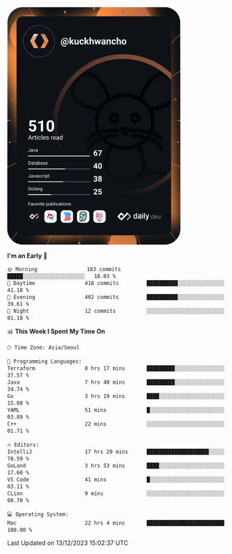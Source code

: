 <a href="https://app.daily.dev/kuckhwancho"><img src="https://github.com/kuckjwi0928/kuckjwi0928/blob/master/devcard.svg" width="400" alt="Kuckjwi Devcard"/></a>

<!--START_SECTION:waka-->
**I'm an Early 🐤** 

```text
🌞 Morning                183 commits         █████░░░░░░░░░░░░░░░░░░░░   18.03 % 
🌆 Daytime                418 commits         ██████████░░░░░░░░░░░░░░░   41.18 % 
🌃 Evening                402 commits         ██████████░░░░░░░░░░░░░░░   39.61 % 
🌙 Night                  12 commits          ░░░░░░░░░░░░░░░░░░░░░░░░░   01.18 % 
```


📊 **This Week I Spent My Time On** 

```text
🕑︎ Time Zone: Asia/Seoul

💬 Programming Languages: 
Terraform                8 hrs 17 mins       █████████░░░░░░░░░░░░░░░░   37.57 % 
Java                     7 hrs 40 mins       █████████░░░░░░░░░░░░░░░░   34.74 % 
Go                       3 hrs 19 mins       ████░░░░░░░░░░░░░░░░░░░░░   15.08 % 
YAML                     51 mins             █░░░░░░░░░░░░░░░░░░░░░░░░   03.89 % 
C++                      22 mins             ░░░░░░░░░░░░░░░░░░░░░░░░░   01.71 % 

🔥 Editors: 
IntelliJ                 17 hrs 20 mins      ████████████████████░░░░░   78.59 % 
GoLand                   3 hrs 53 mins       ████░░░░░░░░░░░░░░░░░░░░░   17.60 % 
VS Code                  41 mins             █░░░░░░░░░░░░░░░░░░░░░░░░   03.11 % 
CLion                    9 mins              ░░░░░░░░░░░░░░░░░░░░░░░░░   00.70 % 

💻 Operating System: 
Mac                      22 hrs 4 mins       █████████████████████████   100.00 % 
```


 Last Updated on 13/12/2023 15:02:37 UTC
<!--END_SECTION:waka-->
